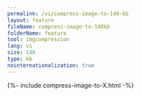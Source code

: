 ```yaml
---
permalink: /vi/compress-image-to-140-kb
layout: feature
fileName: compress-image-to-140kb
folderName: feature
tool: imgcompression
lang: vi
size: 140
type: kb
nointernationalization: true
---
```

{%- include compress-image-to-X.html -%}       
